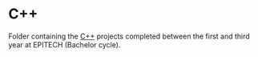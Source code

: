 # C++

Folder containing the <ins>C++</ins> projects completed between the first and third year at EPITECH (Bachelor cycle).
